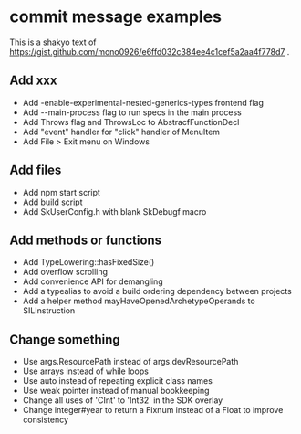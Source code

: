 # commit message examples

This is a shakyo text of https://gist.github.com/mono0926/e6ffd032c384ee4c1cef5a2aa4f778d7 .

## Add xxx

- Add -enable-experimental-nested-generics-types frontend flag
- Add --main-process flag to run specs in the main process
- Add Throws flag and ThrowsLoc to AbstracfFunctionDecl
- Add "event" handler for "click" handler of MenuItem
- Add File > Exit menu on Windows

## Add files

- Add npm start script
- Add build script
- Add SkUserConfig.h with blank SkDebugf macro

## Add methods or functions

- Add TypeLowering::hasFixedSize()
- Add overflow scrolling
- Add convenience API for demangling
- Add a typealias to avoid a build ordering dependency between projects
- Add a helper method mayHaveOpenedArchetypeOperands to SILInstruction

## Change something

- Use args.ResourcePath instead of args.devResourcePath
- Use arrays instead of while loops
- Use auto instead of repeating explicit class names
- Use weak pointer instead of manual bookkeeping
- Change all uses of 'CInt' to 'Int32' in the SDK overlay
- Change integer#year to return a Fixnum instead of a Float to improve consistency

